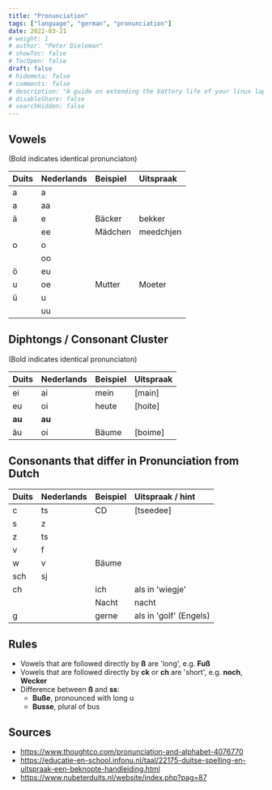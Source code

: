 ```yaml
---
title: "Pronunciation"
tags: ["language", "german", "pronunciation"]
date: 2022-03-21
# weight: 1
# author: "Peter Dieleman"
# showToc: false
# TocOpen: false
draft: false
# hidemeta: false
# comments: false
# description: "A guide on extending the battery life of your linux laptop"
# disableShare: false
# searchHidden: false
---
```


## Vowels

(Bold indicates identical pronunciaton)

| Duits | Nederlands | Beispiel | Uitspraak |
| :---- | :--------- | :------- | :-------- |
| a     | a          |          |           |
| a     | aa         |          |           |
| ä     | e          | Bäcker   | bekker    |
|       | ee         | Mädchen  | meedchjen |
| o     | o          |          |           |
|       | oo         |          |           |
| ö     | eu         |          |           |
| u     | oe         | Mutter   | Moeter    |
| ü     | u          |          |           |
|       | uu         |          |           |

## Diphtongs / Consonant Cluster

(Bold indicates identical pronunciaton)

| Duits  | Nederlands | Beispiel | Uitspraak |
| :----- | :--------- | :------- | :-------- |
| ei     | ai         | mein     | [main]    |
| eu     | oi         | heute    | [hoite]   |
| **au** | **au**     |          |           |
| äu     | oi         | Bäume    | [boime]   |


## Consonants that differ in Pronunciation from Dutch


| Duits | Nederlands | Beispiel | Uitspraak / hint       |
| :---- | :--------- | :------- | :--------------------- |
| c     | ts         | CD       | [tseedee]              |
| s     | z          |          |                        |
| z     | ts         |          |                        |
| v     | f          |          |                        |
| w     | v          | Bäume    |                        |
| sch   | sj         |          |                        |
| ch    |            | ich      | als in 'wiegje'        |
|       |            | Nacht    | nacht                  |
| g     |            | gerne    | als in 'golf' (Engels) |



## Rules

- Vowels that are followed directly by **ß** are  'long', e.g. **Fuß**
- Vowels that are followed directly by **ck** or **ch** are 'short', e.g. **noch**, **Wecker**
- Difference between **ß** and **ss**:
  - **Buße**, pronounced with long u
  - **Busse**, plural of bus


## Sources

- <https://www.thoughtco.com/pronunciation-and-alphabet-4076770>
- <https://educatie-en-school.infonu.nl/taal/22175-duitse-spelling-en-uitspraak-een-beknopte-handleiding.html>
- <https://www.nubeterduits.nl/website/index.php?pag=87>